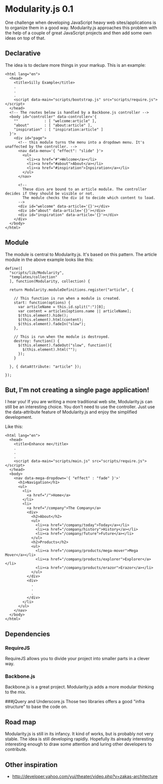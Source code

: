 # Modularity.js 0.1
One challenge when developing JavaScript heavy web sites/applications is to organize them in a good way.
Modularity.js approaches this problem with the help of a couple of great JavaScript projects and then add some own ideas
on top of that.

## Declarative
The idea is to declare more things in your markup. This is an example:

    <html lang="en">
      <head>
        <title>Silly Example</title>
        .
        .
        .
        <script data-main="scripts/bootstrap.js" src="scripts/require.js"></script>
      </head>
      <!-- The routes below is handled by a Backbone.js controller -->
      <body id="controller" data-controller='{
        ""            : [ "welcome:article" ],
        "about"       : [ "about:article" ],
        "inspiration" : [ "inspiration:article" ]
      }'>
        <div id="page">
          <!-- this module turns the menu into a dropdown menu. It's unaffected by the controller. -->
          <nav data-menu='{ "effect": "slide" }'>
            <ul>
              <li><a href="#">Welcome</a></li>
              <li><a href="#about">About</a></li>
              <li><a href="#inspiration">Inpsiration</a></li>
            </ul>
          </nav>

          <!--
            These divs are bound to an article module. The controller decides if they should be visible or not.
            The module checks the div id to decide which content to load.
          -->
          <div id="welcome" data-article='{}'></div>
          <div id="about" data-article='{}'></div>
          <div id="inspiration" data-article='{}'></div>
        </div>
      </body>
    </html>

## Module
The module is central to Modularity.js. It's based on this pattern. The article module in the above example looks
like this:
        
    define([
      "scripts/lib/Modularity",
      "templates/collection"
      ], function(Modularity, collection) {

      return Modularity.moduleDefinitions.register("article", {

        // This function is run when a module is created.
        start: function(options) {
          var articleName = this.id.split(":")[0];
          var content = articles[options.name || articleName];
          $(this.element).hide();
          $(this.element).html(content);
          $(this.element).fadeIn("slow");
        },

        // This is run when the module is destroyed.
        destroy: function() {
          $(this.element).fadeOut("slow", function(){
            $(this.element).html("");
          });
        }

      }, { dataAttribute: "article" });

    });

## But, I'm not creating a single page application!
I hear you! If you are writing a more traditional web site, Modularity.js can still be an interesting choice. You don't
need to use the controller. Just use the data-attribute feature of Modularity.js and enjoy the simplified development.

Like this:

    <html lang="en">
      <head>
        <title>Enhance me</title>
        .
        .
        .
        <script data-main="scripts/main.js" src="scripts/require.js"></script>
      </head>
      <body>
        <nav data-mega-dropdown='{ "effect" : "fade" }'>'
          <h1>Navigation</h1>
          <ul>
            <li>
              <a href="/">Home</a>
            </li>
            <li>
              <a href="/company">The Company</a>
              <div>
                <h2>About</h2>
                <ul>
                  <li><a href="/company/today">Today</a></li>
                  <li><a href="/company/history">History</a></li>
                  <li><a href="/company/future">Future</a></li>
                </ul>
                <h2>Products</h2>
                <ul>
                  <li><a href="/company/products/mega-mover">Mega Mover</a></li>
                  <li><a href="/company/products/explorer">Explorer</a></li>
                  <li><a href="/company/products/erazor">Erazor</a></li>
                </ul>
              </div>
              <div>
                .
                .
                .
              </div>
            </li>
          </ul>
        </nav>
      </body>
    </html>

## Dependencies

### RequireJS
RequireJS allows you to divide your project into smaller parts in a clever way.

### Backbone.js
Backbone.js is a great project. Modularity.js adds a more modular thinking to the mix.

###jQuery and Underscore.js
Those two libraries offers a good "infra structure" to base the code on.

## Road map
Modularity.js is still in its infancy. It kind of works, but is probably not very stable. The idea is still developing
rapidly. Hopefully its already interesting interesting enough to draw some attention and luring other developers to
contribute.

## Other inspiration
* http://developer.yahoo.com/yui/theater/video.php?v=zakas-architecture